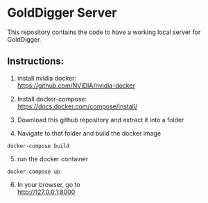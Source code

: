 # GoldDigger Server

This repository contains the code to have a working local server for GoldDigger.

## Instructions:

1. install nvidia docker:  
    https://github.com/NVIDIA/nvidia-docker

2. Install docker-compose:  
    https://docs.docker.com/compose/install/

3. Download this github repository and extract it into a folder

4. Navigate to that folder and build the docker image

```
docker-compose build
```
5. run the docker container
```
docker-compose up
```

6. In your browser, go to   
    http://127.0.0.1:8000
